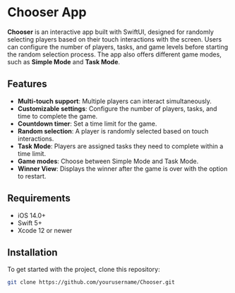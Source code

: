 # Chooser App

**Chooser** is an interactive app built with SwiftUI, designed for randomly selecting players based on their touch interactions with the screen. Users can configure the number of players, tasks, and game levels before starting the random selection process. The app also offers different game modes, such as **Simple Mode** and **Task Mode**.

## Features

- **Multi-touch support**: Multiple players can interact simultaneously.
- **Customizable settings**: Configure the number of players, tasks, and time to complete the game.
- **Countdown timer**: Set a time limit for the game.
- **Random selection**: A player is randomly selected based on touch interactions.
- **Task Mode**: Players are assigned tasks they need to complete within a time limit.
- **Game modes**: Choose between Simple Mode and Task Mode.
- **Winner View**: Displays the winner after the game is over with the option to restart.

## Requirements

- iOS 14.0+
- Swift 5+
- Xcode 12 or newer

## Installation

To get started with the project, clone this repository:

```bash
git clone https://github.com/yourusername/Chooser.git
